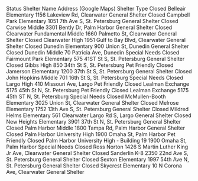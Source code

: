 Status	Shelter Name	Address (Google Maps)	Shelter Type
Closed	Belleair Elementary	1156 Lakeview Rd, Clearwater	General Shelter
Closed	Campbell Park Elementary	1051 7th Ave S, St. Petersburg	General Shelter
Closed	Carwise Middle	3301 Bently Dr, Palm Harbor	General Shelter
Closed	Clearwater Fundamental Middle	1660 Palmetto St, Clearwater	General Shelter
Closed	Clearwater High	1951 Gulf to Bay Blvd, Clearwater	General Shelter
Closed	Dunedin Elementary	900 Union St, Dunedin	General Shelter
Closed	Dunedin Middle	70 Patricia Ave, Dunedin	Special Needs
Closed	Fairmount Park Elementary	575 41ST St S, St. Petersburg	General Shelter
Closed	Gibbs High	850 34th St S, St. Petersburg	Pet Friendly
Closed	Jamerson Elementary	1200 37th St S, St. Petersburg	General Shelter
Closed	John Hopkins Middle	701 16th St S, St. Petersburg	Special Needs
Closed	Largo High	410 Missouri Ave, Largo	Pet Friendly
Closed	Lealman Exchange	5175 45th St N, St. Petersburg	Pet Friendly
Closed	Lealman Exchange	5175 45th ST N, St. Petersburg	Special Needs
Closed	McMullen-Booth Elementary	3025 Union St, Clearwater	General Shelter
Closed	Melrose Elementary	1752 13th Ave S, St. Petersburg	General Shelter
Closed	Mildred Helms Elementary	561 Clearwater Largo Rd S, Largo	General Shelter
Closed	New Heights Elementary	3901 37th St N, St. Petersburg	General Shelter
Closed	Palm Harbor Middle	1800 Tampa Rd, Palm Harbor	General Shelter
Closed	Palm Harbor University High	1900 Omaha St, Palm Harbor	Pet Friendly
Closed	Palm Harbor University High - Building 19	1900 Omaha St, Palm Harbor	Special Needs
Closed	Ross Norton	1426 S Martin Luther King Jr Ave, Clearwater	General Shelter
Closed	Sanderlin K-8	2350 22nd Ave S, St. Petersburg	General Shelter
Closed	Sexton Elementary	1997 54th Ave N, St. Petersburg	General Shelter
Closed	Skycrest Elementary	10 N Corona Ave, Clearwater	General Shelter
